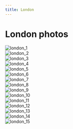 ```yaml
---
title: London
---
```


# London photos


<div class = "gallery">
    <div class = "gallery_item">
        <img src="{{ '/assests/london/london_1.jpg' | url }}" alt="london_1">
    </div>
    <div class = "gallery_item">
        <img src="{{ '/assests/london/london_2.jpg' | url }}" alt="london_2">
    </div>
    <div class = "gallery_item">
        <img src="{{ '/assests/london/london_3.jpg' | url }}" alt="london_3">
    </div>
    <div class = "gallery_item">
        <img src="{{ '/assests/london/london_4.jpg' | url }}" alt="london_4">
    </div>
    <div class = "gallery_item">
        <img src="{{ '/assests/london/london_5.jpg' | url }}" alt="london_5">
    </div>
    <div class = "gallery_item">
        <img src="{{ '/assests/london/london_6.jpg' | url }}" alt="london_6">
    </div>
    <div class = "gallery_item">
        <img src="{{ '/assests/london/london_7.jpg' | url }}" alt="london_7">
    </div>
    <div class = "gallery_item">
        <img src="{{ '/assests/london/london_8.jpg' | url }}" alt="london_8">
    </div>
    <div class = "gallery_item">
        <img src="{{ '/assests/london/london_9.jpg' | url }}" alt="london_9">
    </div>
    <div class = "gallery_item">
        <img src="{{ '/assests/london/london_10.jpg' | url }}" alt="london_10">
    </div>
    <div class = "gallery_item">
        <img src="{{ '/assests/london/london_11.jpg' | url }}" alt="london_11">
    </div>
    <div class = "gallery_item">
        <img src="{{ '/assests/london/london_12.jpg' | url }}" alt="london_12">
    </div>
    <div class = "gallery_item">
        <img src="{{ '/assests/london/london_13.jpg' | url }}" alt="london_13">
    </div>
    <div class = "gallery_item">
        <img src="{{ '/assests/london/london_14.jpg' | url }}" alt="london_14">
    </div>
    <div class = "gallery_item">
        <img src="{{ '/assests/london/london_15.jpg' | url }}" alt="london_15">
    </div>
</div>


